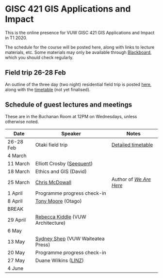 # GISC 421 GIS Applications and Impact
This is the online presence for VUW GISC 421 GIS Applications and Impact in T1 2020.

The schedule for the course will be posted here, along with links to lecture materials, etc. Some materials may only be available through [Blackboard](https://blackboard.vuw.ac.nz/), which you should check regularly.

## Field trip 26-28 Feb
An outline of the three day (two night) residential field trip is posted [here](field-trip/overview-and-requirements.md), along with the [timetable](field-trip/timetable.md) (not yet finalised).

## Schedule of guest lectures and meetings
These are in the Buchanan Room at 12PM on Wednesdays, unless otherwise noted.

Date | Speaker | Notes
--- | --- | ---
26-28 Feb | Otaki field trip | [Detailed timetable](field-trip/timetable.md)
4 March |
11 March | Elliott Crosby ([Seequent](https://www.seequent.com/))
18 March | Ethics and GIS (David)
25 March | [Chris McDowall](https://fogonwater.com/) | Author of [*We Are Here*](https://www.masseypress.ac.nz/books/we-are-here/)
1 April | Programme progress check-in
8 April | [Tony Moore](https://www.otago.ac.nz/surveying/people/otago040651.html) (Otago)
| BREAK
29 April | [Rebecca Kiddle](https://www.wgtn.ac.nz/architecture/about/staff/rebecca-kiddle) (VUW Architecture)
6 May |
13 May | [Sydney Shep](https://www.wgtn.ac.nz/wtapress/about/staff/sydney-shep) (VUW Waiteatea Press)
20 May | Programme progress check-in
27 May | Duane Wilkins ([LINZ](http://linz.govt.nz/))
4 June |
